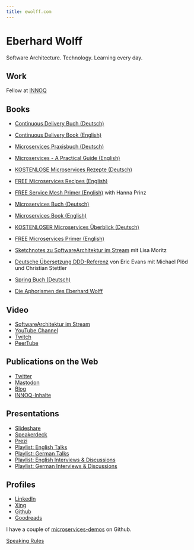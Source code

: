 ```yaml
---
title: ewolff.com
---
```


# Eberhard Wolff

Software Architecture. Technology. Learning every day.

## Work

Fellow at [INNOQ](http://innoq.com)

## Books

* [Continuous Delivery Buch (Deutsch)](http://continuous-delivery-buch.de)
* [Continuous Delivery Book (English)](http://continuous-delivery-book.com)

* [Microservices Praxisbuch (Deutsch)](http://microservices-praxisbuch.de)
* [Microservices - A Practical Guide (English)](http://practical-microservices.com/) 

* [KOSTENLOSE Microservices Rezepte (Deutsch)](http://microservices-praxisbuch.de/rezepte.html)
* [FREE Microservices Recipes (English)](http://practical-microservices.com/recipes.html)

* [FREE Service Mesh Primer (English)](https://leanpub.com/service-mesh-primer) with Hanna Prinz

* [Microservices Buch (Deutsch)](http://microservices-buch.de)
* [Microservices Book (English)](http://microservices-book.com)

* [KOSTENLOSER Microservices Überblick (Deutsch)](http://microservices-buch.de/ueberblick.html)
* [FREE Microservices Primer (English)](http://microservices-book.com/primer.html)

* [Sketchnotes zu SoftwareArchitektur im
  Stream](https://software-architektur.tv/sketchnote-buch) mit Lisa Moritz

* [Deutsche Übersetzung DDD-Referenz](https://ddd-referenz.de/) von Eric Evans mit Michael Plöd und Christian Stettler

* [Spring Buch (Deutsch)](https://www.goodreads.com/book/show/13056315-spring-3)
* [Die Aphorismen des Eberhard Wolff](https://entwickler.de/karriere/die-aphorismen-des-eberhard-wolff/)

## Video

* [SoftwareArchitektur im Stream](https://software-architektur.tv)
* [YouTube
  Channel](https://youtube.com/@EberhardWolff)
* [Twitch](https://www.twitch.tv/ebrwolff)
* [PeerTube](https://tube.tchncs.de/a/eberhard_wolff/video-channels)

## Publications on the Web


  * [Twitter](https://twitter.com/ewolff)
  * <a rel="me" href="https://mastodon.social/@ewolff">Mastodon</a>
  * [Blog](http://www.heise.de/developer/Continuous-Architecture-2687847.html)
  * [INNOQ-Inhalte](https://www.innoq.com/de/staff/eberhard-wolff/)
  
## Presentations

 * [Slideshare](http://www.slideshare.net/ewolff/presentations)
 * [Speakerdeck](https://speakerdeck.com/ewolff)
 * [Prezi](https://prezi.com/user/ewolff/)
 * [Playlist: English Talks](https://www.youtube.com/playlist?list=PLeXlULyOtEndP47qFtSoVevPoZ2D1h55X)
 * [Playlist: German Talks](https://www.youtube.com/playlist?list=PLeXlULyOtEnc90Ix0WwT1YPPnQKeGy4CP)
 * [Playlist: English Interviews & Discussions](https://www.youtube.com/playlist?list=PLeXlULyOtEneFtbnf0bTy5aY7DSJ6PsGq)
 * [Playlist: German Interviews & Discussions](https://www.youtube.com/playlist?list=PLeXlULyOtEnfASazcsQz9iGPkuLdbLdl3)

## Profiles

  * [LinkedIn](http://www.linkedin.com/pub/eberhard-wolff/0/501/ab8)
  * [Xing](https://www.xing.com/profile/Eberhard_Wolff)
  * [Github](https://github.com/ewolff)
  * [Goodreads](https://goodreads.com/author/show/111923.Eberhard_Wolff)

I have a couple of [microservices-demos](microservices-demos.html) on Github.

[Speaking Rules](speaking-rules.html)

